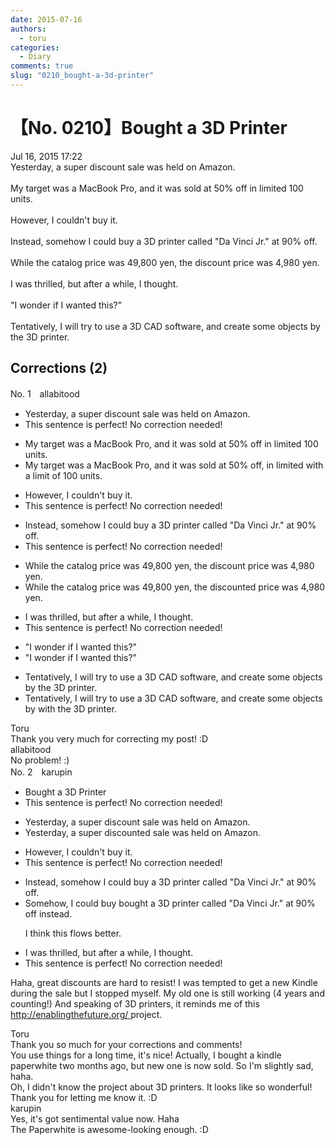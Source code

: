 ```yaml
---
date: 2015-07-16
authors:
  - toru
categories:
  - Diary
comments: true
slug: "0210_bought-a-3d-printer"
---
```


# 【No. 0210】Bought a 3D Printer
<div class="date">Jul 16, 2015 17:22</div>
<div id="post"><div id="body_show_ori">
Yesterday, a super discount sale was held on Amazon.<br/><br/>My target was a MacBook Pro, and it was sold at 50% off in limited 100 units.<br/><br/>However, I couldn't buy it.<br/><br/>Instead, somehow I could buy a 3D printer called "Da Vinci Jr." at 90% off.<br/><br/>While the catalog price was 49,800 yen, the discount price was 4,980 yen.<br/><br/>I was thrilled, but after a while, I thought.<br/><br/>"I wonder if I wanted this?"<br/><br/>Tentatively, I will try to use a 3D CAD software, and create some objects by the 3D printer.
</div></div>

<!-- more -->


## Corrections (2)
<div id="block"><div class="first_name"> No. 1　<span class="just_name">allabitood</span></div><div id="block2">
<ul class="correction_field">
<li class="incorrect">Yesterday, a super discount sale was held on Amazon.</li>
<li class="corrected perfect">This sentence is perfect! No correction needed!</li>
</ul>
<ul class="correction_field">
<li class="incorrect">My target was a MacBook Pro, and it was sold at 50% off in limited 100 units.</li>
<li class="corrected correct">
My target was a MacBook Pro, and it was sold at 50% off, <span class="sline">in limited</span> <span class="f_red">with a limit of </span>100 units.
</li>
</ul>
<ul class="correction_field">
<li class="incorrect">However, I couldn't buy it.</li>
<li class="corrected perfect">This sentence is perfect! No correction needed!</li>
</ul>
<ul class="correction_field">
<li class="incorrect">Instead, somehow I could buy a 3D printer called "Da Vinci Jr." at 90% off.</li>
<li class="corrected perfect">This sentence is perfect! No correction needed!</li>
</ul>
<ul class="correction_field">
<li class="incorrect">While the catalog price was 49,800 yen, the discount price was 4,980 yen.</li>
<li class="corrected correct">
While the catalog price was 49,800 yen, the discount<span class="f_red">ed</span> price was 4,980 yen.
</li>
</ul>
<ul class="correction_field">
<li class="incorrect">I was thrilled, but after a while, I thought.</li>
<li class="corrected perfect">This sentence is perfect! No correction needed!</li>
</ul>
<ul class="correction_field">
<li class="incorrect">"I wonder if I wanted this?"</li>
<li class="corrected correct">
"I wonder if I want<span class="sline">ed</span> this?"
</li>
</ul>
<ul class="correction_field">
<li class="incorrect">Tentatively, I will try to use a 3D CAD software, and create some objects by the 3D printer.</li>
<li class="corrected correct">
Tentatively, I will try to use a 3D CAD software, and create some objects <span class="sline">by</span> <span class="f_red">with </span>the 3D printer.
</li>
</ul>
</div><div class="name"><span class="just_name">Toru</span><br>
Thank you very much for correcting my post! :D
</div>
<div class="name"><span class="just_name">allabitood</span><br>
No problem! :)
</div>
</div>
<div id="block"><div class="first_name"> No. 2　<span class="just_name">karupin</span></div><div id="block2">
<ul class="correction_field">
<li class="incorrect">Bought a 3D Printer</li>
<li class="corrected perfect">This sentence is perfect! No correction needed!</li>
</ul>
<ul class="correction_field">
<li class="incorrect">Yesterday, a super discount sale was held on Amazon.</li>
<li class="corrected correct">
Yesterday, a super discount<span class="f_red">ed</span> sale was held on Amazon.
</li>
</ul>
<ul class="correction_field">
<li class="incorrect">However, I couldn't buy it.</li>
<li class="corrected perfect">This sentence is perfect! No correction needed!</li>
</ul>
<ul class="correction_field">
<li class="incorrect">Instead, somehow I could buy a 3D printer called "Da Vinci Jr." at 90% off.</li>
<li class="corrected correct">
Somehow, I <span class="sline">could buy</span> <span class="f_red">bought</span> a 3D printer called "Da Vinci Jr." at 90% off <span class="f_red">instead</span>.
<p class="correction_comment">I think this flows better.</p>
</li>
</ul>
<ul class="correction_field">
<li class="incorrect">I was thrilled, but after a while, I thought.</li>
<li class="corrected perfect">This sentence is perfect! No correction needed!</li>
</ul>
<p class="comment_small">
 Haha, great discounts are hard to resist! I was tempted to get a new Kindle during the sale but I stopped myself. My old one is still working (4 years and counting!) And speaking of 3D printers, it reminds me of this
 <a href="http://enablingthefuture.org/" target="_blank">
  http://enablingthefuture.org/
 </a>
 project.
</p>

</div><div class="name"><span class="just_name">Toru</span><br>
Thank you so much for your corrections and comments!<br/>You use things for a long time, it's nice! Actually, I bought a kindle paperwhite two months ago, but new one is now sold. So I'm slightly sad, haha.<br/>Oh, I didn't know the project about 3D printers. It looks like so wonderful! Thank you for letting me know it. :D
</div>
<div class="name"><span class="just_name">karupin</span><br>
Yes, it's got sentimental value now. Haha<br/>The Paperwhite is awesome-looking enough. :D
</div>
</div>

